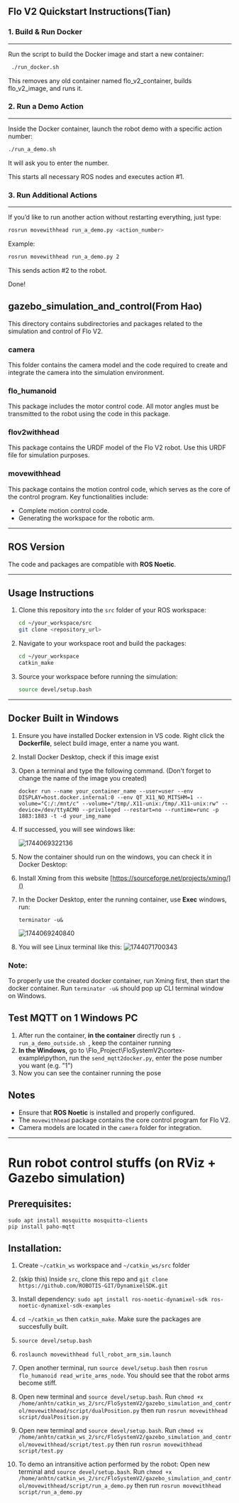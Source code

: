 ## Flo V2 Quickstart Instructions(Tian)

### 1. Build & Run Docker

---

Run the script to build the Docker image and start a new container:

```bash
 ./run_docker.sh
```

This removes any old container named flo_v2_container, builds flo_v2_image, and runs it.

### 2. Run a Demo Action

---

Inside the Docker container, launch the robot demo with a specific action number:

```bash
./run_a_demo.sh
```

It will ask you to enter the number.

This starts all necessary ROS nodes and executes action #1.

### 3. Run Additional Actions

---

If you’d like to run another action without restarting everything, just type:

```bash
rosrun movewithhead run_a_demo.py <action_number>
```

Example:

```bash
rosrun movewithhead run_a_demo.py 2
```

This sends action #2 to the robot.

Done!

## gazebo_simulation_and_control(From Hao)

This directory contains subdirectories and packages related to the simulation and control of Flo V2.

### camera

This folder contains the camera model and the code required to create and integrate the camera into the simulation environment.

### flo_humanoid

This package includes the motor control code. All motor angles must be transmitted to the robot using the code in this package.

### flov2withhead

This package contains the URDF model of the Flo V2 robot. Use this URDF file for simulation purposes.

### movewithhead

This package contains the motion control code, which serves as the core of the control program. Key functionalities include:

- Complete motion control code.
- Generating the workspace for the robotic arm.

---

## ROS Version

The code and packages are compatible with **ROS Noetic**.

---

## Usage Instructions

1. Clone this repository into the `src` folder of your ROS workspace:

   ```bash
   cd ~/your_workspace/src
   git clone <repository_url>
   ```
2. Navigate to your workspace root and build the packages:

   ```bash
   cd ~/your_workspace
   catkin_make
   ```
3. Source your workspace before running the simulation:

   ```bash
   source devel/setup.bash
   ```

---

## Docker Built in Windows

1. Ensure you have installed Docker extension in VS code. Right click the **Dockerfile**, select build image, enter a name you want.
2. Install Docker Desktop, check if this image exist
3. Open a terminal and type the following command. (Don't forget to change the name of the image you created)

   ```
   docker run --name your_container_name --user=user --env DISPLAY=host.docker.internal:0 --env QT_X11_NO_MITSHM=1 --volume="C:/:/mnt/c" --volume="/tmp/.X11-unix:/tmp/.X11-unix:rw" --device=/dev/ttyACM0 --privileged --restart=no --runtime=runc -p 1883:1883 -t -d your_img_name
   ```
4. If successed, you will see windows like:

   ![1744069322136](image/Readme/1744069322136.png)
5. Now the container should run on the windows, you can check it in Docker Desktop:
6. Install Xming from this website [https://sourceforge.net/projects/xming/]()
7. In the Docker Desktop, enter the running container, use **Exec** windows, run:

   ```
   terminator -u&
   ```

   ![1744069240840](image/Readme/1744069240840.png)
8. You will see Linux terminal like this:
   ![1744071700343](image/Readme/1744071700343.png)

### Note: 
To properly use the created docker container, run Xming first, then start the docker container. Run `terminator -u&` should pop up CLI terminal window on Windows.

## Test MQTT on 1 Windows PC

1. After run the container, **in the container** directly run `$ . run_a_demo_outside.sh `, keep the container running
2. **In the Windows,** go to \Flo_Project\FloSystemV2\cortex-example\python, run the `send_mqtt2docker.py`, enter the pose number you want (e.g. "1")
3. Now you can see the container running the pose

## Notes

- Ensure that **ROS Noetic** is installed and properly configured.
- The `movewithhead` package contains the core control program for Flo V2.
- Camera models are located in the `camera` folder for integration.

---

# Run robot control stuffs (on RViz + Gazebo simulation)

## Prerequisites:

```
sudo apt install mosquitto mosquitto-clients
pip install paho-mqtt
```

## Installation:

1. Create `~/catkin_ws` workspace and `~/catkin_ws/src` folder

2. (skip this) Inside `src`, clone this repo and `git clone https://github.com/ROBOTIS-GIT/DynamixelSDK.git` 

3. Install dependency: `sudo apt install ros-noetic-dynamixel-sdk ros-noetic-dynamixel-sdk-examples`

4. `cd ~/catkin_ws` then `catkin_make`. Make sure the packages are succesfully built.

5. `source devel/setup.bash`

6. `roslaunch movewithhead full_robot_arm_sim.launch`

7. Open another terminal, run `source devel/setup.bash` then `rosrun flo_humanoid read_write_arms_node`. You should see that the robot arms become stiff.

8. Open new terminal and `source devel/setup.bash`. Run `chmod +x /home/anhtn/catkin_ws_2/src/FloSystemV2/gazebo_simulation_and_control/movewithhead/script/dualPosition.py` then run `rosrun movewithhead script/dualPosition.py`

9. Open new terminal and `source devel/setup.bash`. Run `chmod +x /home/anhtn/catkin_ws_2/src/FloSystemV2/gazebo_simulation_and_control/movewithhead/script/test.py` then run `rosrun movewithhead script/test.py`

10. To demo an intransitive action performed by the robot: Open new terminal and `source devel/setup.bash`. Run `chmod +x /home/anhtn/catkin_ws_2/src/FloSystemV2/gazebo_simulation_and_control/movewithhead/script/run_a_demo.py` then run `rosrun movewithhead script/run_a_demo.py`
